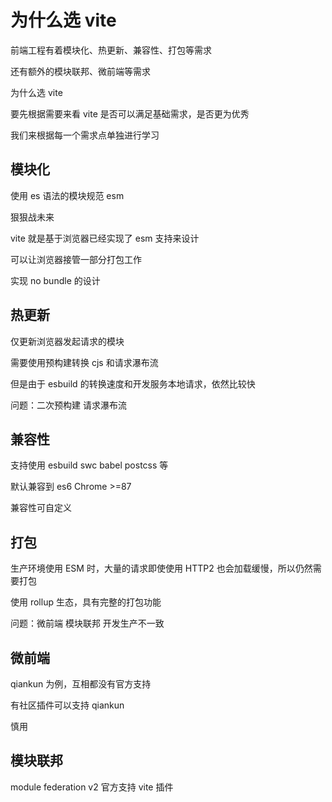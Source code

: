 # 为什么选 vite

前端工程有着模块化、热更新、兼容性、打包等需求

还有额外的模块联邦、微前端等需求

为什么选 vite

要先根据需要来看 vite 是否可以满足基础需求，是否更为优秀

我们来根据每一个需求点单独进行学习

## 模块化

使用 es 语法的模块规范 esm

狠狠战未来

vite 就是基于浏览器已经实现了 esm 支持来设计

可以让浏览器接管一部分打包工作

实现 no bundle 的设计

## 热更新

仅更新浏览器发起请求的模块

需要使用预构建转换 cjs 和请求瀑布流

但是由于 esbuild 的转换速度和开发服务本地请求，依然比较快

问题：二次预构建 请求瀑布流

## 兼容性

支持使用 esbuild swc babel postcss 等

默认兼容到 es6 Chrome >=87

兼容性可自定义

## 打包

生产环境使用 ESM 时，大量的请求即使使用 HTTP2 也会加载缓慢，所以仍然需要打包

使用 rollup 生态，具有完整的打包功能

问题：微前端 模块联邦 开发生产不一致

## 微前端

qiankun 为例，互相都没有官方支持

有社区插件可以支持 qiankun

慎用

## 模块联邦

module federation v2 官方支持 vite 插件
